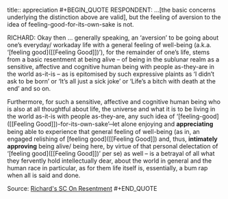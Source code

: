 title:: appreciation
#+BEGIN_QUOTE
RESPONDENT: ...[the basic concerns underlying the distinction above are valid], but the feeling of aversion to the idea of feeling-good-for-its-own-sake is not.

RICHARD: Okay then ... generally speaking, an ‘aversion’ to be going about one’s everyday/ workaday life with a general feeling of well-being (a.k.a. ‘[feeling good]([[Feeling Good]])’), for the remainder of one’s life, stems from a basic resentment at being alive – of being in the sublunar realm as a sensitive, affective and cognitive human being with people as-they-are in the world as-it-is – as is epitomised by such expressive plaints as ‘I didn’t ask to be born’ or ‘It’s all just a sick joke’ or ‘Life’s a bitch with death at the end’ and so on.

Furthermore, for such a sensitive, affective and cognitive human being who is also at all thoughtful about life, the universe and what it is to be living in the world as-it-is with people as-they-are, any such idea of ‘[feeling-good]([[Feeling Good]])-for-its-own-sake’ ̶ let alone enjoying and **appreciating** being able to experience that general feeling of well-being (as in, an engaged relishing of [feeling good]([[Feeling Good]]) and, thus, **intimately approving** being alive/ being here, by virtue of that personal delectation of ‘[feeling good]([[Feeling Good]])’ per se) as well – is a betrayal of all what they fervently hold intellectually dear, about the world in general and the human race in particular, as for them life itself is, essentially, a bum rap when all is said and done.

Source: [Richard's SC On Resentment](https://www.actualfreedom.com.au/richard/selectedcorrespondence/sc-resentment.htm)
#+END_QUOTE

